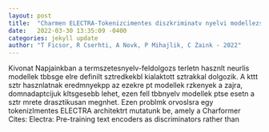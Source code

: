 ```yaml
---
layout: post
title:  "Charmen ELECTRA-Tokenizcimentes diszkriminatv nyelvi modellezs"
date:   2022-03-30 13:35:09 -0400
categories: jekyll update
author: "T Ficsor, R Cserhti, A Novk, P Mihajlik, C Zaink - 2022"
---
```

Kivonat Napjainkban a termszetesnyelv-feldolgozs terletn hasznlt neurlis modellek tbbsge elre definilt sztredkekbl kialaktott sztrakkal dolgozik. A kttt sztr hasznlatnak eredmnyekpp az ezekre pt modellek rzkenyek a zajra, domnadaptcijuk kltsgesebb lehet, ezen fell tbbnyelv modellek ptse esetn a sztr mrete drasztikusan megnhet. Ezen problmk orvoslsra egy tokenizlmentes ELECTRA architektrt mutatunk be, amely a Charformer Cites: Electra: Pre-training text encoders as discriminators rather than